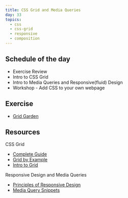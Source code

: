 ```yaml
---
title: CSS Grid and Media Queries
day: 33
topics:
  - css
  - css-grid
  - responsive
  - composition
---
```


Schedule of the day
----------

- Exercise Review
- Intro to CSS Grid
- Intro to Media Queries and Responsive(fluid) Design
- Workshop - Add CSS to your own webpage

Exercise
----------
- [Grid Garden](https://cssgridgarden.com/)

Resources
----------
CSS Grid
- [Complete Guide](https://css-tricks.com/snippets/css/complete-guide-grid/)
- [Grid by Example](https://gridbyexample.com/)
- [Intro to Grid](https://labs.jensimmons.com/)


Responsive Design and Media Queries
- [Principles of Responsive Design](http://blog.froont.com/9-basic-principles-of-responsive-web-design/)
- [Media Query Snippets](https://css-tricks.com/snippets/css/media-queries-for-standard-devices/)
